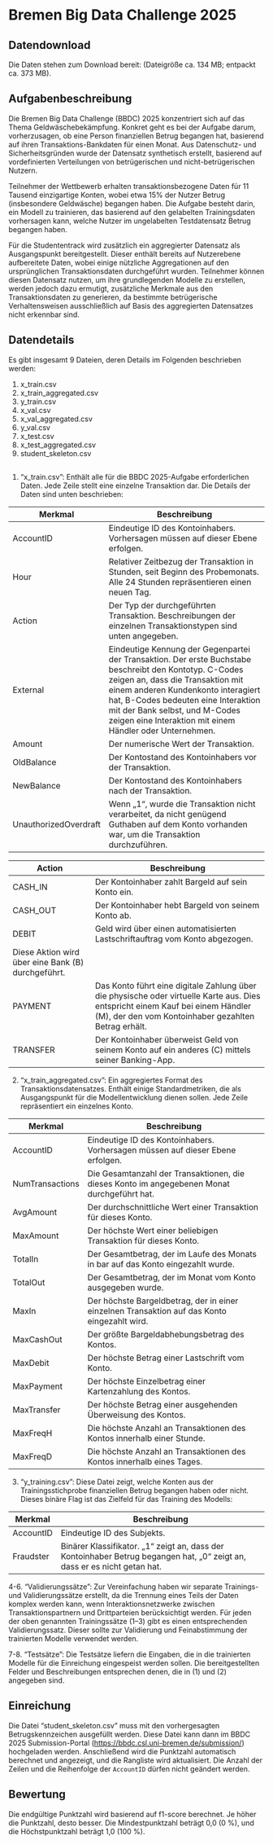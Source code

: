 # Bremen Big Data Challenge 2025

## Datendownload

Die Daten stehen zum Download bereit: (Dateigröße ca. 134 MB; entpackt ca. 373 MB).

## Aufgabenbeschreibung

Die Bremen Big Data Challenge (BBDC) 2025 konzentriert sich auf das Thema Geldwäschebekämpfung. Konkret geht es bei der Aufgabe darum, vorherzusagen, ob eine Person finanziellen Betrug begangen hat, basierend auf ihren Transaktions-Bankdaten für einen Monat. Aus Datenschutz- und Sicherheitsgründen wurde der Datensatz synthetisch erstellt, basierend auf vordefinierten Verteilungen von betrügerischen und nicht-betrügerischen Nutzern.

Teilnehmer der Wettbewerb erhalten transaktionsbezogene Daten für 11 Tausend einzigartige Konten, wobei etwa 15% der Nutzer Betrug (insbesondere Geldwäsche) begangen haben. Die Aufgabe besteht darin, ein Modell zu trainieren, das basierend auf den gelabelten Trainingsdaten vorhersagen kann, welche Nutzer im ungelabelten Testdatensatz Betrug begangen haben.

Für die Studententrack wird zusätzlich ein aggregierter Datensatz als Ausgangspunkt bereitgestellt. Dieser enthält bereits auf Nutzerebene aufbereitete Daten, wobei einige nützliche Aggregationen auf den ursprünglichen Transaktionsdaten durchgeführt wurden. Teilnehmer können diesen Datensatz nutzen, um ihre grundlegenden Modelle zu erstellen, werden jedoch dazu ermutigt, zusätzliche Merkmale aus den Transaktionsdaten zu generieren, da bestimmte betrügerische Verhaltensweisen ausschließlich auf Basis des aggregierten Datensatzes nicht erkennbar sind.

## Datendetails

Es gibt insgesamt 9 Dateien, deren Details im Folgenden beschrieben werden:

1. x_train.csv
2. x_train_aggregated.csv
3. y_train.csv
4. x_val.csv
5. x_val_aggregated.csv
6. y_val.csv
7. x_test.csv
8. x_test_aggregated.csv
9. student_skeleton.csv

##

1. “x_train.csv”: Enthält alle für die BBDC 2025-Aufgabe erforderlichen Daten. Jede Zeile stellt eine einzelne Transaktion dar. Die Details der Daten sind unten beschrieben:

| Merkmal               | Beschreibung                                                                                                                                                                                                                                                                                                            |
| --------------------- | ----------------------------------------------------------------------------------------------------------------------------------------------------------------------------------------------------------------------------------------------------------------------------------------------------------------------- |
| AccountID             | Eindeutige ID des Kontoinhabers. Vorhersagen müssen auf dieser Ebene erfolgen.                                                                                                                                                                                                                                         |
| Hour                  | Relativer Zeitbezug der Transaktion in Stunden, seit Beginn des Probemonats. Alle 24 Stunden repräsentieren einen neuen Tag.                                                                                                                                                                                           |
| Action                | Der Typ der durchgeführten Transaktion. Beschreibungen der einzelnen Transaktionstypen sind unten angegeben.                                                                                                                                                                                                           |
| External              | Eindeutige Kennung der Gegenpartei der Transaktion. Der erste Buchstabe beschreibt den Kontotyp. C-Codes zeigen an, dass die Transaktion mit einem anderen Kundenkonto interagiert hat, B-Codes bedeuten eine Interaktion mit der Bank selbst, und M-Codes zeigen eine Interaktion mit einem Händler oder Unternehmen. |
| Amount                | Der numerische Wert der Transaktion.                                                                                                                                                                                                                                                          |
| OldBalance            | Der Kontostand des Kontoinhabers vor der Transaktion.                                                                                                                                                                                                                                                                   |
| NewBalance            | Der Kontostand des Kontoinhabers nach der Transaktion.                                                                                                                                                                                                                                                                  |
| UnauthorizedOverdraft | Wenn „1“, wurde die Transaktion nicht verarbeitet, da nicht genügend Guthaben auf dem Konto vorhanden war, um die Transaktion durchzuführen.                                                                                                                                                                        |

| Action   | Beschreibung                                                                                  |
| -------- | --------------------------------------------------------------------------------------------- |
| CASH_IN   | Der Kontoinhaber zahlt Bargeld auf sein Konto ein.                                            |
| CASH_OUT  | Der Kontoinhaber hebt Bargeld von seinem Konto ab.                                            |
| DEBIT    | Geld wird über einen automatisierten Lastschriftauftrag vom Konto abgezogen. 
Diese Aktion wird über eine Bank (B) durchgeführt.                |
| PAYMENT  | Das Konto führt eine digitale Zahlung über die physische oder virtuelle Karte aus. Dies entspricht einem Kauf bei einem Händler (M), der den vom Kontoinhaber gezahlten Betrag erhält.         |
| TRANSFER | Der Kontoinhaber überweist Geld von seinem Konto auf ein anderes (C) mittels seiner Banking-App. |

2. “x_train_aggregated.csv”: Ein aggregiertes Format des Transaktionsdatensatzes. Enthält einige Standardmetriken, die als Ausgangspunkt für die Modellentwicklung dienen sollen. Jede Zeile repräsentiert ein einzelnes Konto.
    
| Merkmal         | Beschreibung                                                                                 |
| --------------- | -------------------------------------------------------------------------------------------- |
| AccountID       | Eindeutige ID des Kontoinhabers. Vorhersagen müssen auf dieser Ebene erfolgen.              |
| NumTransactions | Die Gesamtanzahl der Transaktionen, die dieses Konto im angegebenen Monat durchgeführt hat. |
| AvgAmount       | Der durchschnittliche Wert einer Transaktion für dieses Konto.                              |
| MaxAmount       | Der höchste Wert einer beliebigen Transaktion für dieses Konto.                            |
| TotalIn         | Der Gesamtbetrag, der im Laufe des Monats in bar auf das Konto eingezahlt wurde.                                |
| TotalOut        | Der Gesamtbetrag, der im Monat vom Konto ausgegeben wurde.                                   |
| MaxIn           | Der höchste Bargeldbetrag, der in einer einzelnen Transaktion auf das Konto eingezahlt wird.        |
| MaxCashOut      | Der größte Bargeldabhebungsbetrag des Kontos.                                              |
| MaxDebit        | Der höchste Betrag einer Lastschrift vom Konto.                                             |
| MaxPayment      | Der höchste Einzelbetrag einer Kartenzahlung des Kontos.                                    |
| MaxTransfer     | Der höchste Betrag einer ausgehenden Überweisung des Kontos.                               |
| MaxFreqH        | Die höchste Anzahl an Transaktionen des Kontos innerhalb einer Stunde.                      |
| MaxFreqD        | Die höchste Anzahl an Transaktionen des Kontos innerhalb eines Tages.                       |

3. “y_training.csv”: Diese Datei zeigt, welche Konten aus der Trainingsstichprobe finanziellen Betrug begangen haben oder nicht. Dieses binäre Flag ist das Zielfeld für das Training des Modells:
    
| Merkmal   | Beschreibung                                                                                                                   |
| --------- | ------------------------------------------------------------------------------------------------------------------------------ | 
| AccountID | Eindeutige ID des Subjekts.                                                                                                    |
| Fraudster | Binärer Klassifikator. „1“ zeigt an, dass der Kontoinhaber Betrug begangen hat, „0“ zeigt an, dass er es nicht getan hat. |

4-6. “Validierungssätze”: Zur Vereinfachung haben wir separate Trainings- und Validierungssätze erstellt, da die Trennung eines Teils der Daten komplex werden kann, wenn Interaktionsnetzwerke zwischen Transaktionspartnern und Drittparteien berücksichtigt werden. Für jeden der oben genannten Trainingssätze (1–3) gibt es einen entsprechenden Validierungssatz. Dieser sollte zur Validierung und Feinabstimmung der trainierten Modelle verwendet werden.

7-8. “Testsätze”: Die Testsätze liefern die Eingaben, die in die trainierten Modelle für die Einreichung eingespeist werden sollen. Die bereitgestellten Felder und Beschreibungen entsprechen denen, die in (1) und (2) angegeben sind.

## Einreichung

Die Datei “student_skeleton.csv” muss mit den vorhergesagten Betrugskennzeichen ausgefüllt werden. Diese Datei kann dann im BBDC 2025 Submission-Portal (https://bbdc.csl.uni-bremen.de/submission/) hochgeladen werden. Anschließend wird die Punktzahl automatisch berechnet und angezeigt, und die Rangliste wird aktualisiert. Die Anzahl der Zeilen und die Reihenfolge der `AccountID` dürfen nicht geändert werden.

## Bewertung

Die endgültige Punktzahl wird basierend auf f1-score berechnet. Je höher die Punktzahl, desto besser. Die Mindestpunktzahl beträgt 0,0 (0 %), und die Höchstpunktzahl beträgt 1,0 (100 %).

